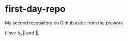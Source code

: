 # first-day-repo

My second respository on Github aside from the prework

I love :coffee:,:pizza: and :dancer:.
